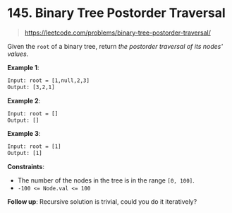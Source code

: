 # 145. Binary Tree Postorder Traversal

> <https://leetcode.com/problems/binary-tree-postorder-traversal/>

Given the `root` of a binary tree, return *the postorder traversal of its
nodes' values*.

**Example 1**:

```txt
Input: root = [1,null,2,3]
Output: [3,2,1]
```

**Example 2**:

```txt
Input: root = []
Output: []
```

**Example 3**:

```txt
Input: root = [1]
Output: [1]
```

**Constraints**:

- The number of the nodes in the tree is in the range `[0, 100]`.
- `-100 <= Node.val <= 100`

**Follow up**: Recursive solution is trivial, could you do it iteratively?
